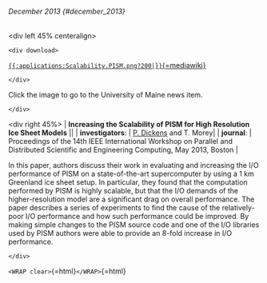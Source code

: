 ###### December 2013 {#december_2013}

\<div left 45% centeralign\>

```{=html}
<div download>
```
[`{{:applications:Scalability.PISM.png?200|}}`{=mediawiki}](http://umaine.edu/cis/2013/02/22/increasing-the-scalability-of-pism-for-high-resolution-ice-sheet-models/)

```{=html}
</div>
```
Click the image to go to the University of Maine news item.

```{=html}
</div>
```
\<div right 45%\> \| **Increasing the Scalability of PISM for High
Resolution Ice Sheet Models** \|\| \| **investigators**: \| [P.
Dickens](http://www.umcs.maine.edu/~dickens/) and T. Morey\|
\| **journal**: \| Proceedings of the 14th IEEE International
Workshop on Parallel and Distributed Scientific and Engineering
Computing, May 2013, Boston \|

In this paper, authors discuss their work in evaluating and increasing
the I/O performance of PISM on a state-of-the-art supercomputer by using
a 1 km Greenland ice sheet setup. In particular, they found that the
computation performed by PISM is highly scalable, but that the I/O
demands of the higher-resolution model are a significant drag on overall
performance. The paper describes a series of experiments to find the
cause of the relatively-poor I/O performance and how such performance
could be improved. By making simple changes to the PISM source code and
one of the I/O libraries used by PISM authors were able to provide an
8-fold increase in I/O performance.

```{=html}
</div>
```
`<WRAP clear>`{=html}`</WRAP>`{=html}
